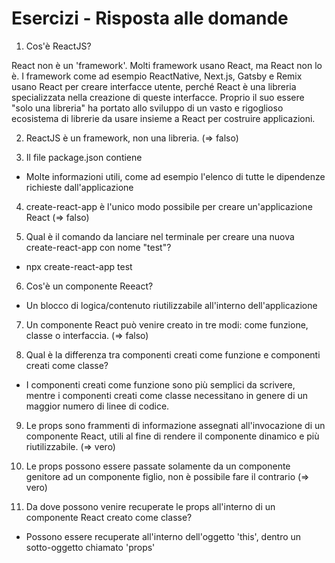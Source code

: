# Esercizi - Risposta alle domande

1. Cos'è ReactJS?

React non è un 'framework'. Molti framework usano React, ma React non lo è.
I framework come ad esempio ReactNative, Next.js, Gatsby e Remix usano React per
creare interfacce utente, perché React è una libreria specializzata nella creazione di
queste interfacce. Proprio il suo essere "solo una libreria" ha portato allo sviluppo
di un vasto e rigoglioso ecosistema di librerie da usare insieme a React per costruire
applicazioni.

2. ReactJS è un framework, non una libreria. (=> falso)

3. Il file package.json contiene

- Molte informazioni utili, come ad esempio l'elenco di tutte le dipendenze richieste
dall'applicazione

4. create-react-app è l'unico modo possibile per creare un'applicazione React (=> falso)

5. Qual è il comando da lanciare nel terminale per creare una nuova create-react-app
con nome "test"?

- npx create-react-app test

6. Cos'è un componente Reeact?

- Un blocco di logica/contenuto riutilizzabile all'interno dell'applicazione

7. Un componente React può venire creato in tre modi: come funzione, classe o
interfaccia. (=> falso)

8. Qual è la differenza tra componenti creati come funzione e componenti creati
come classe?

- I componenti creati come funzione sono più semplici da scrivere, mentre i componenti
creati come classe necessitano in genere di un maggior numero di linee di codice.

9. Le props sono frammenti di informazione assegnati all'invocazione di un componente
React, utili al fine di rendere il componente dinamico e più riutilizzabile. (=> vero)

10. Le props possono essere passate solamente da un componente genitore ad un componente
figlio, non è possibile fare il contrario (=> vero)

11. Da dove possono venire recuperate le props all'interno di un componente React creato
come classe?

- Possono essere recuperate all'interno dell'oggetto 'this', dentro un sotto-oggetto
chiamato 'props'